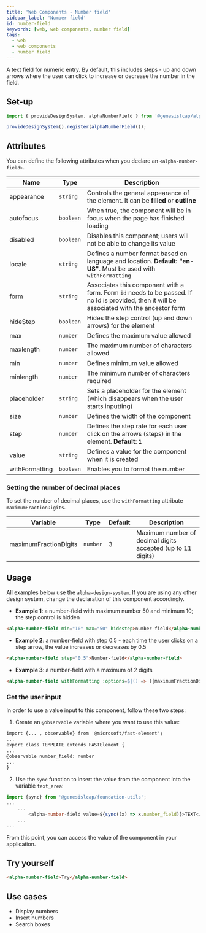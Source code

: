 ```yaml
---
title: 'Web Components - Number field'
sidebar_label: 'Number field'
id: number-field
keywords: [web, web components, number field]
tags:
  - web
  - web components
  - number field
---
```


A text field for numeric entry. By default, this includes steps - up and down arrows where the user can click to increase or decrease the number in the field.

## Set-up

```ts
import { provideDesignSystem, alphaNumberField } from '@genesislcap/alpha-design-system';

provideDesignSystem().register(alphaNumberField());
```
## Attributes

You can define the following attributes when you declare an `<alpha-number-field>`.

| Name           | Type      | Description                                                                                                                             |
|----------------|-----------|-----------------------------------------------------------------------------------------------------------------------------------------|
| appearance     | `string`  | Controls the general appearance of the element. It can be **filled** or **outline**                                                     |
| autofocus      | `boolean` | When true, the component will be in focus when the page has finished loading                                                            |
| disabled       | `boolean` | Disables this component; users will not be able to change its value                                                                     |
| locale         | `string`  | Defines a number format based on language and location. **Default: "en-US"**. Must be used with `withFormatting`                    |
| form           | `string`  | Associates this component with a form. Form `id` needs to be passed. If no Id is provided, then it will be associated with the ancestor form |
| hideStep       | `boolean` | Hides the step control (up and down arrows) for the element                                                                             |
| max            | `number`  | Defines the maximum value allowed                                                                                                       |
| maxlength      | `number`  | The maximum number of characters allowed                                                                                                |
| min            | `number`  | Defines minimum value allowed                                                                                                           |
| minlength      | `number`  | The minimum number of characters required                                                                                               |
| placeholder    | `string`  | Sets a placeholder for the element (which disappears when the user starts inputting)                                                    |
| size           | `number`  | Defines the width of the component                                                                                                      |
| step           | `number`  | Defines the step rate for each user click on the arrows (steps) in the element. **Default: `1`**                                        |
| value          | `string`  | Defines a value for the component when it is created                                                                                    |
| withFormatting | `boolean` | Enables you to format the number                                                                                                               |


### Setting the number of decimal places

To set the number of decimal places, use the `withFormatting` attribute `maximumFractionDigits`.


| Variable              | Type     | Default | Description                               |
|-----------------------|----------|---------|-------------------------------------------|
| maximumFractionDigits | `number` | 3       | Maximum number of decimal digits accepted (up to 11 digits)|


## Usage
All examples below use the `alpha-design-system`. If you are using any other design system, change the declaration
of this component accordingly.

- **Example 1**: a number-field with maximum number 50 and minimum 10; the step control is hidden
```html title="Example 1"
<alpha-number-field min="10" max="50" hidestep>number-field</alpha-number-field>
```

- **Example 2**: a number-field with step 0.5 - each time the user clicks on a step arrow, the value increases or decreases by 0.5
```html title="Example 2"
<alpha-number-field step="0.5">Number-field</alpha-number-field>
```

- **Example 3**: a number-field with a maximum of 2 digits 
```html title="Example 3"
<alpha-number-field withFormatting :options=${() => ({maximumFractionDigits: 2})}>Number-field</alpha-number-field>
```

### Get the user input
In order to use a value input to this component, follow these two steps:

1. Create an `@observable` variable where you want to use this value:

```html {1,5}
import {... , observable} from '@microsoft/fast-element';
...
export class TEMPLATE extends FASTElement {
...
@observable number_field: number
...
}
```

2. Use the `sync` function to insert the value from the component into the variable `text_area`:

```typescript tile="Example 4" {1,4}
import {sync} from '@genesislcap/foundation-utils';
...
    ...
        <alpha-number-field value=${sync((x) => x.number_field)}>TEXT</alpha-number-field>
    ...
...    
```

From this point, you can access the value of the component in your application.

## Try yourself

```html title="try yourself" live
<alpha-number-field>Try</alpha-number-field>
```


## Use cases

- Display numbers
- Insert numbers
- Search boxes
